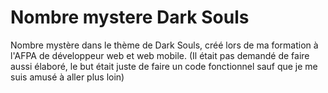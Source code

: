 # Nombre mystere Dark Souls
 Nombre mystère dans le thème de Dark Souls, créé lors de ma formation à l'AFPA de développeur web et web mobile. 
 (Il était pas demandé de faire aussi élaboré, le but était juste de faire un code fonctionnel sauf que je me suis amusé à aller plus loin)

